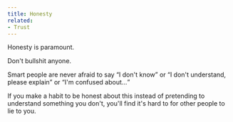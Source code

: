 ```yaml
---
title: Honesty
related:
- Trust
---
```


Honesty is paramount.

Don't bullshit anyone.

Smart people are never afraid to say <q>I don't know</q> or <q>I don't understand, please explain</q> or <q>I'm confused about…</q>

If you make a habit to be honest about this instead of pretending to understand something you don't, you'll find it's hard to for other people to lie to you.
